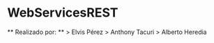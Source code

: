 # WebServicesREST
** Realizado por: **
    > Elvis Pérez
    > Anthony Tacuri
    > Alberto Heredia
